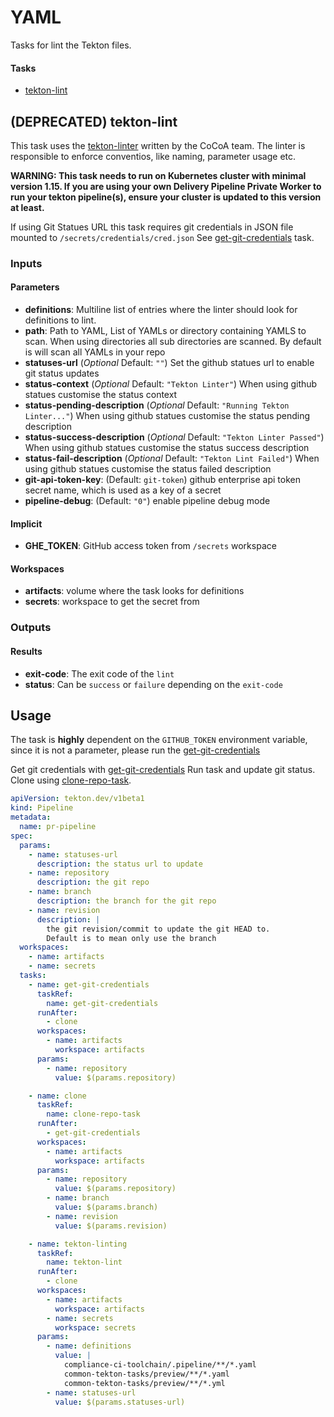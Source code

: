 # YAML
Tasks for lint the Tekton files.

#### Tasks
- [tekton-lint](#tekton-lint)

## (DEPRECATED) tekton-lint
This task uses the [tekton-linter](https://github.ibm.com/cocoa/tekton-lint) written by the CoCoA team.
The linter is responsible to enforce conventios, like naming, parameter usage etc.


**WARNING: This task needs to run on Kubernetes cluster with minimal version 1.15. If you are using your own Delivery Pipeline Private Worker to run your tekton pipeline(s), ensure your cluster is updated to this version at least.**

If using Git Statues URL this task requires git credentials in JSON file mounted to `/secrets/credentials/cred.json`
See [get-git-credentials](/preview/git/README.md) task.


### Inputs

#### Parameters

- **definitions**: Multiline list of entries where the linter should look for definitions to lint.
- **path**: Path to YAML, List of YAMLs or directory containing YAMLS to scan. When using directories all
sub directories are scanned. By default is will scan all YAMLs in your repo
- **statuses-url** (*Optional* Default: `""`) Set the github statues url to enable git status updates
- **status-context** (*Optional* Default: `"Tekton Linter"`) When using github statues customise the status context
- **status-pending-description** (*Optional* Default: `"Running Tekton Linter..."`) When using github statues customise the status pending description
- **status-success-description** (*Optional* Default: `"Tekton Linter Passed"`) When using github statues customise the status success description
- **status-fail-description** (*Optional* Default: `"Tekton Lint Failed"`) When using github statues customise the status failed description
- **git-api-token-key**: (Default: `git-token`) github enterprise api token secret name, which is used as a key of a secret
- **pipeline-debug**: (Default: `"0"`) enable pipeline debug mode

#### Implicit

 - **GHE_TOKEN**: GitHub access token from `/secrets` workspace


#### Workspaces

 - **artifacts**: volume where the task looks for definitions
 - **secrets**: workspace to get the secret from

### Outputs

#### Results

- **exit-code**: The exit code of the `lint`
- **status**: Can be `success` or `failure` depending on the `exit-code`

## Usage

The task is **highly** dependent on the `GITHUB_TOKEN` environment variable, since it is not a parameter, please run the [get-git-credentials](/preview/git/README.md)


Get git credentials with [get-git-credentials](/preview/git/README.md)
Run task and update git status. Clone using [clone-repo-task](https://github.com/open-toolchain/tekton-catalog/tree/master/git).


``` yaml
apiVersion: tekton.dev/v1beta1
kind: Pipeline
metadata:
  name: pr-pipeline
spec:
  params:
    - name: statuses-url
      description: the status url to update
    - name: repository
      description: the git repo
    - name: branch
      description: the branch for the git repo
    - name: revision
      description: |
        the git revision/commit to update the git HEAD to.
        Default is to mean only use the branch
  workspaces:
    - name: artifacts
    - name: secrets
  tasks:
    - name: get-git-credentials
      taskRef:
        name: get-git-credentials
      runAfter:
        - clone
      workspaces:
        - name: artifacts
          workspace: artifacts
      params:
        - name: repository
          value: $(params.repository)

    - name: clone
      taskRef:
        name: clone-repo-task
      runAfter:
        - get-git-credentials
      workspaces:
        - name: artifacts
          workspace: artifacts
      params:
        - name: repository
          value: $(params.repository)
        - name: branch
          value: $(params.branch)
        - name: revision
          value: $(params.revision)

    - name: tekton-linting
      taskRef:
        name: tekton-lint
      runAfter:
        - clone
      workspaces:
        - name: artifacts
          workspace: artifacts
        - name: secrets
          workspace: secrets
      params:
        - name: definitions
          value: |
            compliance-ci-toolchain/.pipeline/**/*.yaml
            common-tekton-tasks/preview/**/*.yaml
            common-tekton-tasks/preview/**/*.yml
        - name: statuses-url
          value: $(params.statuses-url)
```
